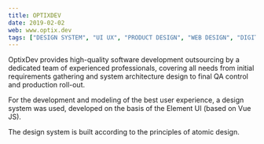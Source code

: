 ```yaml
---
title: OPTIXDEV
date: 2019-02-02
web: www.optix.dev
tags: ["DESIGN SYSTEM", "UI UX", "PRODUCT DESIGN", "WEB DESIGN", "DIGITAL ILLUSTRATION",]
---
```


OptixDev provides high-quality software development outsourcing by a dedicated team of experienced professionals, covering all  needs from initial requirements gathering and system architecture design to final QA control and production roll-out.

For the development and modeling of the best user experience, a design system was used, developed on the basis of the Element UI (based on Vue JS).

The design system is built according to the principles of atomic design.

